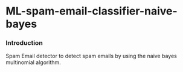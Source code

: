 # ML-spam-email-classifier-naive-bayes

### Introduction
Spam Email detector to detect spam emails by using the naive bayes multinomial algorithm.
